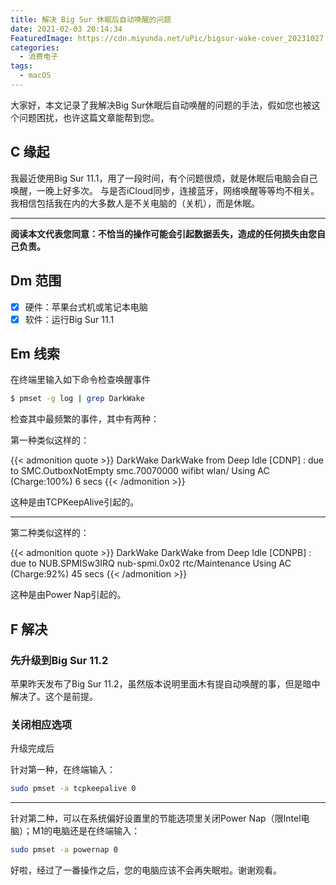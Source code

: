 ```yaml
---
title: 解决 Big Sur 休眠后自动唤醒的问题
date: 2021-02-03 20:14:34
FeaturedImage: https://cdn.miyunda.net/uPic/bigsur-wake-cover_20231027.png
categories:
  - 消费电子
tags:
  - macOS
---
```

大家好，本文记录了我解决Big Sur休眠后自动唤醒的问题的手法，假如您也被这个问题困扰，也许这篇文章能帮到您。

<!-- more -->

## C 缘起

我最近使用Big Sur 11.1，用了一段时间，有个问题很烦，就是休眠后电脑会自己唤醒，一晚上好多次。
与是否iCloud同步，连接蓝牙，网络唤醒等等均不相关。
我相信包括我在内的大多数人是不关电脑的（关机），而是休眠。

---

**阅读本文代表您同意：不恰当的操作可能会引起数据丢失，造成的任何损失由您自己负责。**

## Dm 范围

- [x] 硬件：苹果台式机或笔记本电脑
- [x] 软件：运行Big Sur 11.1

## Em 线索

在终端里输入如下命令检查唤醒事件

```bash
$ pmset -g log | grep DarkWake
```

检查其中最频繁的事件，其中有两种：

第一种类似这样的：

{{< admonition quote >}}
DarkWake DarkWake from Deep Idle [CDNP] : due to SMC.OutboxNotEmpty smc.70070000 wifibt wlan/ Using AC (Charge:100%) 6 secs
{{< /admonition >}}

这种是由TCPKeepAlive引起的。

---

第二种类似这样的：

{{< admonition quote >}}
DarkWake DarkWake from Deep Idle [CDNPB] : due to NUB.SPMISw3IRQ nub-spmi.0x02 rtc/Maintenance Using AC (Charge:92%) 45 secs
{{< /admonition >}}

这种是由Power Nap引起的。

## F 解决

### 先升级到Big Sur 11.2

苹果昨天发布了Big Sur 11.2，虽然版本说明里面木有提自动唤醒的事，但是暗中解决了。这个是前提。

### 关闭相应选项

升级完成后

针对第一种，在终端输入：

```bash
sudo pmset -a tcpkeepalive 0
```
---
针对第二种，可以在系统偏好设置里的节能选项里关闭Power Nap（限Intel电脑）；M1的电脑还是在终端输入：

```bash
sudo pmset -a powernap 0
```

好啦，经过了一番操作之后，您的电脑应该不会再失眠啦。谢谢观看。
